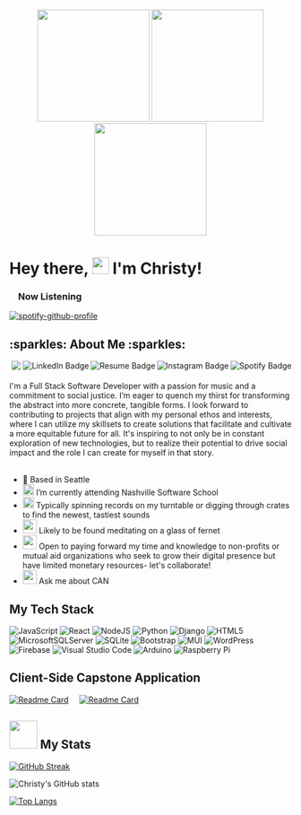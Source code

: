 ### 

<div id="header" align=center >
   <img src="https://media.giphy.com/media/Jom7SAzub0mtEHoBMI/giphy.gif" width="200"/>
   <img src="https://media.giphy.com/media/YQMiQtopRjjZRSYRJF/giphy.gif" width="200"/>
   <img src="https://media.giphy.com/media/9e1RwDh0YUYoyN5uR1/giphy.gif" width="200"/>
</div>

<h1>
  Hey there, 
  <img src="https://media.giphy.com/media/hvRJCLFzcasrR4ia7z/giphy.gif" width="30px"/>
  I'm Christy!
</h1>

### &nbsp;&nbsp;&nbsp;&nbsp;Now Listening 


 [![spotify-github-profile](https://spotify-github-profile.vercel.app/api/view?uid=christy.le&cover_image=true&theme=natemoo-re&show_offline=false&background_color=121212&bar_color=3c57c3&bar_color_cover=false)](https://spotify-github-profile.vercel.app/api/view?uid=christy.le&redirect=true)
 
 <h2> :sparkles: About Me :sparkles: </h2>
 <div id="badges"> 
   <div>     
   <img src="https://komarev.com/ghpvc/?username=lechrsty&style=flat-square&color=blue" alt=""/>
   <img src="https://img.shields.io/github/followers/lechrsty?style=social"/>
       <a href="https://open.spotify.com/user/christy.le?si=htfYKQ8SR4O0Nlf2NOABGg">
         <img align=right src="https://img.shields.io/badge/Spotify-green?style=for-the-badge&logo=spotify&logoColor=white" alt="Spotify Badge"/>
       </a>
       <a href="https://www.instagram.com/christy.le/?hl=en">
         <img align=right src="https://img.shields.io/badge/Instagram-red?style=for-the-badge&logo=instagram&logoColor=white" alt="Instagram Badge"/>
       </a>
       <a href="https://www.canva.com/design/DAFWsJnZ9Nc/MFzycmU7IK7DViKWaIj5gA/view?utm_content=DAFWsJnZ9Nc&utm_campaign=designshare&utm_medium=link&utm_source=homepage_design_menu">
         <img align=right src="https://img.shields.io/badge/Resume-yellow?style=for-the-badge&logo=discogs&logoColor=white" alt="Resume Badge"/>
       </a>
       <a href="https://www.linkedin.com/in/lechrsty/">
         <img align=right src="https://img.shields.io/badge/LinkedIn-blue?style=for-the-badge&logo=linkedin&logoColor=white" alt="LinkedIn Badge"/>
       </a>
 </div>
 
   <div> 
      </br>
      I'm a Full Stack Software Developer with a passion for music and a commitment to social justice. I’m eager to quench my thirst for transforming the abstract into more concrete, tangible forms. I look forward to contributing to projects that align with my personal ethos and interests, where I can utilize my skillsets to create solutions that facilitate and cultivate a more equitable future for all. It's inspiring to not only be in constant exploration of new technologies, but to realize their potential to drive social impact and the role I can create for myself in that story. 
      </br>
      </br>
   </div>

- :rocket: Based in Seattle 
- <img src="https://media.giphy.com/media/WFZvB7VIXBgiz3oDXE/giphy.gif" width="20"/> I’m currently attending Nashville Software School
- <img src="https://media.giphy.com/media/Qf2JERtfzI4c7rfzlF/giphy.gif" width="20"/> Typically spinning records on my turntable or digging through crates to find the newest, tastiest sounds
- <img src="https://media.giphy.com/media/QRvs3S7Rh2hlfT7dxz/giphy.gif" width="25"/> Likely to be found meditating on a glass of fernet
- <img src="https://media.giphy.com/media/UnyKXModRZbJZiJhSW/giphy.gif" width="25"/> Open to paying forward my time and knowledge to non-profits or mutual aid organizations who seek to grow their digital presence but have limited monetary resources- let's collaborate!
- <img src="https://f4.bcbits.com/img/a1096625250_10.jpg" width="25"/> Ask me about CAN
   

## My Tech Stack
   ![JavaScript](https://img.shields.io/badge/javascript-%23323330.svg?style=for-the-badge&logo=javascript&logoColor=%23F7DF1E)
   ![React](https://img.shields.io/badge/react-%2320232a.svg?style=for-the-badge&logo=react&logoColor=%2361DAFB)
   ![NodeJS](https://img.shields.io/badge/node.js-6DA55F?style=for-the-badge&logo=node.js&logoColor=white)
   ![Python](https://img.shields.io/badge/python-3670A0?style=for-the-badge&logo=python&logoColor=ffdd54)
   ![Django](https://img.shields.io/badge/django-%23092E20.svg?style=for-the-badge&logo=django&logoColor=white)
   ![HTML5](https://img.shields.io/badge/html5-%23E34F26.svg?style=for-the-badge&logo=html5&logoColor=white)
   ![MicrosoftSQLServer](https://img.shields.io/badge/Microsoft%20SQL%20Server-CC2927?style=for-the-badge&logo=microsoft%20sql%20server&logoColor=white)
   ![SQLite](https://img.shields.io/badge/sqlite-%2307405e.svg?style=for-the-badge&logo=sqlite&logoColor=white)
   ![Bootstrap](https://img.shields.io/badge/bootstrap-%23563D7C.svg?style=for-the-badge&logo=bootstrap&logoColor=white)
   ![MUI](https://img.shields.io/badge/MUI-%230081CB.svg?style=for-the-badge&logo=mui&logoColor=white)
   ![WordPress](https://img.shields.io/badge/WordPress-%23117AC9.svg?style=for-the-badge&logo=WordPress&logoColor=white)
   ![Firebase](https://img.shields.io/badge/firebase-%23039BE5.svg?style=for-the-badge&logo=firebase)
   ![Visual Studio Code](https://img.shields.io/badge/Visual%20Studio%20Code-0078d7.svg?style=for-the-badge&logo=visual-studio-code&logoColor=white)
   ![Arduino](https://img.shields.io/badge/-Arduino-00979D?style=for-the-badge&logo=Arduino&logoColor=white)
   ![Raspberry Pi](https://img.shields.io/badge/-RaspberryPi-C51A4A?style=for-the-badge&logo=Raspberry-Pi)
   
## Client-Side Capstone Application
   [![Readme Card](https://github-readme-stats.vercel.app/api/pin/?username=lechrsty&repo=woofgang&theme=gotham)](https://github.com/lechrsty/woofgang)
   &nbsp;&nbsp;&nbsp; [![Readme Card](https://github-readme-stats.vercel.app/api/pin/?username=lechrsty&repo=woofgang-api&theme=gotham)](https://github.com/lechrsty/woofgang-api)


## <img src="https://media.giphy.com/media/9JPJZhaS2xncw6QtQ7/giphy.gif" width="50"/>  My Stats 
   [![GitHub Streak](http://github-readme-streak-stats.herokuapp.com?user=lechrsty&theme=gotham)](https://git.io/streak-stats)
   
   ![Christy's GitHub stats](https://github-readme-stats.vercel.app/api?username=lechrsty&show_icons=true&theme=gotham)
   
   [![Top Langs](https://github-readme-stats.vercel.app/api/top-langs/?username=lechrsty&layout=compact&theme=gotham)](https://github.com/lechrsty/github-readme-stats)



